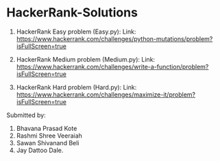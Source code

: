 # HackerRank-Solutions

1. HackerRank Easy problem (Easy.py):
Link: https://www.hackerrank.com/challenges/python-mutations/problem?isFullScreen=true

2. HackerRank Medium problem (Medium.py):
Link:
https://www.hackerrank.com/challenges/write-a-function/problem?isFullScreen=true

3. HackerRank Hard problem (Hard.py):
Link:
https://www.hackerrank.com/challenges/maximize-it/problem?isFullScreen=true


Submitted by:
1. Bhavana Prasad Kote
2. Rashmi Shree Veeraiah 
3. Sawan Shivanand Beli
4. Jay Dattoo Dale.


